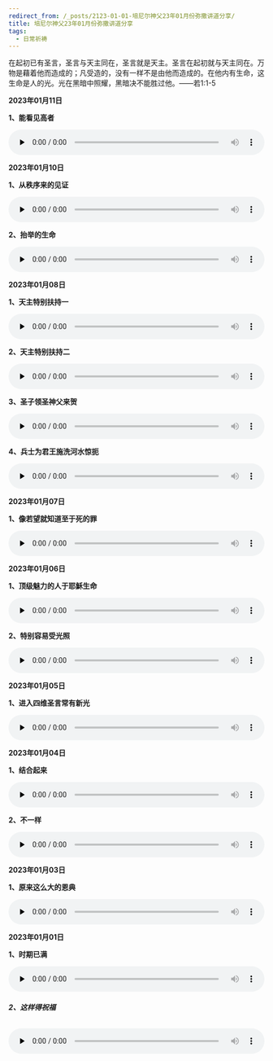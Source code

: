 ```yaml
---
redirect_from: /_posts/2123-01-01-培尼尔神父23年01月份弥撒讲道分享/
title: 培尼尔神父23年01月份弥撒讲道分享
tags:
  - 日常祈祷
---
```


在起初已有圣言，圣言与天主同在，圣言就是天主。圣言在起初就与天主同在。万物是藉着他而造成的；凡受造的，没有一样不是由他而造成的。在他内有生命，这生命是人的光。光在黑暗中照耀，黑暗决不能胜过他。——若1:1-5





**2023年01月11日**

**1、能看见高者**

<audio id="audio" style="width: 100%;height:50px;" controls="controls" preload="none">
      <source id="mp3" src="/2023.01/audio/230111gaozhe.mp3">
</audio>

**2023年01月10日**

**1、从秩序来的见证**

<audio id="audio" style="width: 100%;height:50px;" controls="controls" preload="none">
      <source id="mp3" src="/2023.01/audio/230110jianzheng.mp3">
</audio>

**2、抬举的生命**

<audio id="audio" style="width: 100%;height:50px;" controls="controls" preload="none">
      <source id="mp3" src="/2023.01/audio/230110shengming.mp3">
</audio>

**2023年01月08日**

**1、天主特别扶持一**

<audio id="audio" style="width: 100%;height:50px;" controls="controls" preload="none">
      <source id="mp3" src="/2023.01/audio/230108Afuchi.mp3">
</audio>

**2、天主特别扶持二**

<audio id="audio" style="width: 100%;height:50px;" controls="controls" preload="none">
      <source id="mp3" src="/2023.01/audio/230108Bfuchi.mp3">
</audio>

**3、圣子领圣神父来贺**

<audio id="audio" style="width: 100%;height:50px;" controls="controls" preload="none">
      <source id="mp3" src="/2023.01/audio/230108he.mp3">
</audio>

**4、兵士为君王施洗河水惊扼**

<audio id="audio" style="width: 100%;height:50px;" controls="controls" preload="none">
      <source id="mp3" src="/2023.01/audio/230108shixi.mp3">
</audio>

**2023年01月07日**

**1、像若望就知道至于死的罪**

<audio id="audio" style="width: 100%;height:50px;" controls="controls" preload="none">
      <source id="mp3" src="/2023.01/audio/230107ruowang.mp3">
</audio>

**2023年01月06日**

**1、顶级魅力的人于耶穌生命**

<audio id="audio" style="width: 100%;height:50px;" controls="controls" preload="none">
      <source id="mp3" src="/2023.01/audio/230106sm.mp3">
</audio>

**2、特别容易受光照**

<audio id="audio" style="width: 100%;height:50px;" controls="controls" preload="none">
      <source id="mp3" src="/2023.01/audio/230106guang.mp3">
</audio>

**2023年01月05日**

**1、进入四维圣言常有新光**

<audio id="audio" style="width: 100%;height:50px;" controls="controls" preload="none">
      <source id="mp3" src="/2023.01/audio/230105guang.mp3">
</audio>

**2023年01月04日**

**1、结合起来**

<audio id="audio" style="width: 100%;height:50px;" controls="controls" preload="none">
      <source id="mp3" src="/2023.01/audio/230104jiehe.mp3">
</audio>

**2、不一样**

<audio id="audio" style="width: 100%;height:50px;" controls="controls" preload="none">
      <source id="mp3" src="/2023.01/audio/230104buyiyang.mp3">
</audio>

**2023年01月03日**

**1、原来这么大的恩典**

<audio id="audio" style="width: 100%;height:50px;" controls="controls" preload="none">
      <source id="mp3" src="/2023.01/audio/230103endian.mp3">
</audio>

**2023年01月01日**

**1、时期已满**

<audio id="audio" style="width: 100%;height:50px;" controls="controls" preload="none">
      <source id="mp3" src="/2023.01/audio/230101shiqi.mp3">
</audio>

###### **2、这样得祝福**

<audio id="audio" style="width: 100%;height:50px;" controls="controls" preload="none">
      <source id="mp3" src="/2023.01/audio/230101zhufu.mp3">
</audio>
